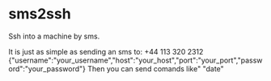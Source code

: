 sms2ssh
=======

Ssh into a machine by sms.

It is just as simple as sending an sms to: +44 113 320 2312
{"username":"your_username","host":"your_host","port":"your_port","password":"your_password"}
Then you can send comands like"
"date"
